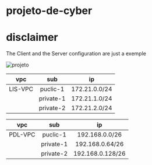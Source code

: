 # projeto-de-cyber


# disclaimer

The Client and the Server configuration are just a exemple



![projeto](https://user-images.githubusercontent.com/114146685/229098640-73d59b25-d4aa-490c-8496-a0c42026f42b.png)



| vpc       | sub       | ip            | 
| --------- |:---------:|:------------: |
| LIS-VPC   | puclic-1  | 172.21.0.0/24 |
|           | private-1 | 172.21.1.0/24 |
|           | private-2 | 172.21.2.0/24 |

| vpc       | sub       | ip               | 
| --------- |:---------:|:----------------:|
| PDL-VPC   | puclic-1  | 192.168.0.0/26   |
|           | private-1 | 192.168.0.64/26  |
|           | private-2 | 192.168.0.128/26 |
